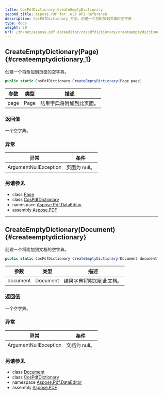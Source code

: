 ```yaml
---
title: CosPdfDictionary.CreateEmptyDictionary
second_title: Aspose.PDF for .NET API Reference
description: CosPdfDictionary 方法。创建一个将附加到页面的空字典
type: docs
weight: 20
url: /zh/net/aspose.pdf.dataeditor/cospdfdictionary/createemptydictionary/
---
```

## CreateEmptyDictionary(Page) {#createemptydictionary_1}

创建一个将附加到页面的空字典。

```csharp
public static CosPdfDictionary CreateEmptyDictionary(Page page)
```

| 参数 | 类型 | 描述 |
| --- | --- | --- |
| page | Page | 结果字典将附加到此页面。 |

### 返回值

一个空字典。

### 异常

| 异常 | 条件 |
| --- | --- |
| ArgumentNullException | 页面为 null。 |

### 另请参见

* class [Page](../../../aspose.pdf/page/)
* class [CosPdfDictionary](../)
* namespace [Aspose.Pdf.DataEditor](../../../aspose.pdf.dataeditor/)
* assembly [Aspose.PDF](../../../)

---

## CreateEmptyDictionary(Document) {#createemptydictionary}

创建一个将附加到文档的空字典。

```csharp
public static CosPdfDictionary CreateEmptyDictionary(Document document)
```

| 参数 | 类型 | 描述 |
| --- | --- | --- |
| document | Document | 结果字典将附加到此文档。 |

### 返回值

一个空字典。

### 异常

| 异常 | 条件 |
| --- | --- |
| ArgumentNullException | 文档为 null。 |

### 另请参见

* class [Document](../../../aspose.pdf/document/)
* class [CosPdfDictionary](../)
* namespace [Aspose.Pdf.DataEditor](../../../aspose.pdf.dataeditor/)
* assembly [Aspose.PDF](../../../)